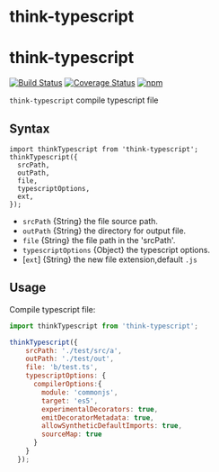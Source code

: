 # think-typescript


# think-typescript
[![Build Status](https://travis-ci.org/thinkjs/think-typescript.svg?branch=master)](https://travis-ci.org/thinkjs/think-typescript)
[![Coverage Status](https://coveralls.io/repos/github/thinkjs/think-typescript/badge.svg?branch=master)](https://coveralls.io/github/thinkjs/think-typescript?branch=master)
[![npm](https://img.shields.io/badge/npm-1.0.0-blue.svg)](https://www.npmjs.com/package/think-typescript)

`think-typescript` compile typescript file

## Syntax

```
import thinkTypescript from 'think-typescript';
thinkTypescript({
  srcPath,
  outPath,
  file,
  typescriptOptions,
  ext,
});

```

- `srcPath`           {String} the file source path.
- `outPath`           {String} the directory for output file.
- `file`              {String} the file path in the 'srcPath'.
- `typescriptOptions` {Object} the typescript options.
- [`ext`]             {String} the new file extension,default `.js`

## Usage

Compile typescript file:

```js
import thinkTypescript from 'think-typescript';

thinkTypescript({
    srcPath: './test/src/a',
    outPath: './test/out',
    file: 'b/test.ts',
    typescriptOptions: {
      compilerOptions:{
        module: 'commonjs',
        target: 'es5',
        experimentalDecorators: true,
        emitDecoratorMetadata: true,
        allowSyntheticDefaultImports: true,
        sourceMap: true
      }
    }
  });

```
